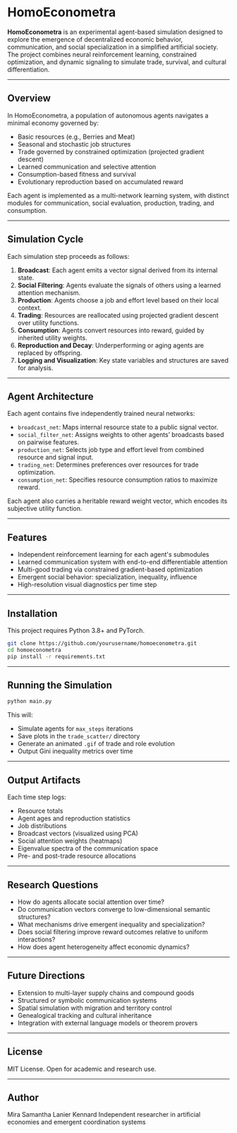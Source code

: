 # HomoEconometra

**HomoEconometra** is an experimental agent-based simulation designed to explore the emergence of decentralized economic behavior, communication, and social specialization in a simplified artificial society. The project combines neural reinforcement learning, constrained optimization, and dynamic signaling to simulate trade, survival, and cultural differentiation.

---

## Overview

In HomoEconometra, a population of autonomous agents navigates a minimal economy governed by:

* Basic resources (e.g., Berries and Meat)
* Seasonal and stochastic job structures
* Trade governed by constrained optimization (projected gradient descent)
* Learned communication and selective attention
* Consumption-based fitness and survival
* Evolutionary reproduction based on accumulated reward

Each agent is implemented as a multi-network learning system, with distinct modules for communication, social evaluation, production, trading, and consumption.

---

## Simulation Cycle

Each simulation step proceeds as follows:

1. **Broadcast**: Each agent emits a vector signal derived from its internal state.
2. **Social Filtering**: Agents evaluate the signals of others using a learned attention mechanism.
3. **Production**: Agents choose a job and effort level based on their local context.
4. **Trading**: Resources are reallocated using projected gradient descent over utility functions.
5. **Consumption**: Agents convert resources into reward, guided by inherited utility weights.
6. **Reproduction and Decay**: Underperforming or aging agents are replaced by offspring.
7. **Logging and Visualization**: Key state variables and structures are saved for analysis.

---

## Agent Architecture

Each agent contains five independently trained neural networks:

* `broadcast_net`: Maps internal resource state to a public signal vector.
* `social_filter_net`: Assigns weights to other agents’ broadcasts based on pairwise features.
* `production_net`: Selects job type and effort level from combined resource and signal input.
* `trading_net`: Determines preferences over resources for trade optimization.
* `consumption_net`: Specifies resource consumption ratios to maximize reward.

Each agent also carries a heritable reward weight vector, which encodes its subjective utility function.

---

## Features

* Independent reinforcement learning for each agent's submodules
* Learned communication system with end-to-end differentiable attention
* Multi-good trading via constrained gradient-based optimization
* Emergent social behavior: specialization, inequality, influence
* High-resolution visual diagnostics per time step

---

## Installation

This project requires Python 3.8+ and PyTorch.

```bash
git clone https://github.com/yourusername/homoeconometra.git
cd homoeconometra
pip install -r requirements.txt
```

---

## Running the Simulation

```bash
python main.py
```

This will:

* Simulate agents for `max_steps` iterations
* Save plots in the `trade_scatter/` directory
* Generate an animated `.gif` of trade and role evolution
* Output Gini inequality metrics over time

---

## Output Artifacts

Each time step logs:

* Resource totals
* Agent ages and reproduction statistics
* Job distributions
* Broadcast vectors (visualized using PCA)
* Social attention weights (heatmaps)
* Eigenvalue spectra of the communication space
* Pre- and post-trade resource allocations


---

## Research Questions

* How do agents allocate social attention over time?
* Do communication vectors converge to low-dimensional semantic structures?
* What mechanisms drive emergent inequality and specialization?
* Does social filtering improve reward outcomes relative to uniform interactions?
* How does agent heterogeneity affect economic dynamics?

---

## Future Directions

* Extension to multi-layer supply chains and compound goods
* Structured or symbolic communication systems
* Spatial simulation with migration and territory control
* Genealogical tracking and cultural inheritance
* Integration with external language models or theorem provers

---

## License

MIT License. Open for academic and research use.

---

## Author

Mira Samantha Lanier Kennard
Independent researcher in artificial economies and emergent coordination systems
